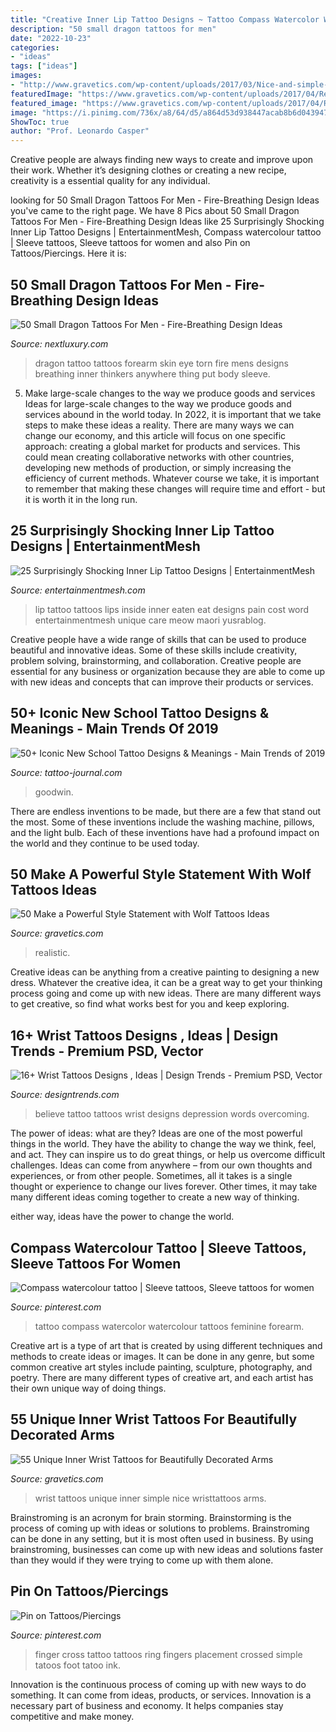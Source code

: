 ```yaml
---
title: "Creative Inner Lip Tattoo Designs ~ Tattoo Compass Watercolor Watercolour Tattoos Feminine Forearm"
description: "50 small dragon tattoos for men"
date: "2022-10-23"
categories:
- "ideas"
tags: ["ideas"]
images:
- "http://www.gravetics.com/wp-content/uploads/2017/03/Nice-and-simple-wristtattoos.jpg"
featuredImage: "https://www.gravetics.com/wp-content/uploads/2017/04/Realistic-wolf-tattoo-wolftattoos.jpg"
featured_image: "https://www.gravetics.com/wp-content/uploads/2017/04/Realistic-wolf-tattoo-wolftattoos.jpg"
image: "https://i.pinimg.com/736x/a8/64/d5/a864d53d938447acab8b6d0439475639--tattoos-on-fingers-finger-tattoos.jpg"
ShowToc: true
author: "Prof. Leonardo Casper"
---
```



Creative people are always finding new ways to create and improve upon their work. Whether it’s designing clothes or creating a new recipe, creativity is a essential quality for any individual.

	

		
looking for 50 Small Dragon Tattoos For Men - Fire-Breathing Design Ideas you've came to the right page. We have 8 Pics about 50 Small Dragon Tattoos For Men - Fire-Breathing Design Ideas like 25 Surprisingly Shocking Inner Lip Tattoo Designs | EntertainmentMesh, Compass watercolour tattoo | Sleeve tattoos, Sleeve tattoos for women and also Pin on Tattoos/Piercings. Here it is:
		
    
## 50 Small Dragon Tattoos For Men - Fire-Breathing Design Ideas

<img loading=lazy src="http://nextluxury.com/wp-content/uploads/dragon-eye-torn-skin-mens-small-inner-forearm-tattoo.jpg" onerror="this.onerror=null;this.src='https://tse1.mm.bing.net/th?id=OIP.WXxI_jlQHwZVlYt0IwQkJQHaHa&amp;pid=15.1';" alt="50 Small Dragon Tattoos For Men - Fire-Breathing Design Ideas">

_Source: nextluxury.com_

>dragon tattoo tattoos forearm skin eye torn fire mens designs breathing inner thinkers anywhere thing put body sleeve. 

	

5) Make large-scale changes to the way we produce goods and services
Ideas for large-scale changes to the way we produce goods and services abound in the world today. In 2022, it is important that we take steps to make these ideas a reality. There are many ways we can change our economy, and this article will focus on one specific approach: creating a global market for products and services. This could mean creating collaborative networks with other countries, developing new methods of production, or simply increasing the efficiency of current methods. Whatever course we take, it is important to remember that making these changes will require time and effort - but it is worth it in the long run.

    
## 25 Surprisingly Shocking Inner Lip Tattoo Designs | EntertainmentMesh

<img loading=lazy src="https://i2.wp.com/entertainmentmesh.com/wp-content/uploads/2014/10/eat-or-be-eaten.jpg" onerror="this.onerror=null;this.src='https://tse1.mm.bing.net/th?id=OIP.pCiaKDjKXJeJ0WGw7jfqtAHaFj&amp;pid=15.1';" alt="25 Surprisingly Shocking Inner Lip Tattoo Designs | EntertainmentMesh">

_Source: entertainmentmesh.com_

>lip tattoo tattoos lips inside inner eaten eat designs pain cost word entertainmentmesh unique care meow maori yusrablog. 

	

Creative people have a wide range of skills that can be used to produce beautiful and innovative ideas. Some of these skills include creativity, problem solving, brainstorming, and collaboration. Creative people are essential for any business or organization because they are able to come up with new ideas and concepts that can improve their products or services.

    
## 50+ Iconic New School Tattoo Designs &amp; Meanings - Main Trends Of 2019

<img loading=lazy src="https://tattoo-journal.com/wp-content/uploads/2016/12/New-School-Tattoo-44-765x765.jpg" onerror="this.onerror=null;this.src='https://tse2.mm.bing.net/th?id=OIP.uHkPng0QJ4t6Ine2g8yjWwHaHa&amp;pid=15.1';" alt="50+ Iconic New School Tattoo Designs &amp; Meanings - Main Trends of 2019">

_Source: tattoo-journal.com_

>goodwin. 

	

There are endless inventions to be made, but there are a few that stand out the most. Some of these inventions include the washing machine, pillows, and the light bulb. Each of these inventions have had a profound impact on the world and they continue to be used today.

    
## 50 Make A Powerful Style Statement With Wolf Tattoos Ideas

<img loading=lazy src="https://www.gravetics.com/wp-content/uploads/2017/04/Realistic-wolf-tattoo-wolftattoos.jpg" onerror="this.onerror=null;this.src='https://tse1.mm.bing.net/th?id=OIP.10q-Lq3dROJgsw-wsm2MpgHaHa&amp;pid=15.1';" alt="50 Make a Powerful Style Statement with Wolf Tattoos Ideas">

_Source: gravetics.com_

>realistic. 

	

Creative ideas can be anything from a creative painting to designing a new dress. Whatever the creative idea, it can be a great way to get your thinking process going and come up with new ideas. There are many different ways to get creative, so find what works best for you and keep exploring.

    
## 16+ Wrist Tattoos Designs , Ideas | Design Trends - Premium PSD, Vector

<img loading=lazy src="https://images.designtrends.com/wp-content/uploads/2016/03/29124009/Believe-Tattoo-Design.jpg" onerror="this.onerror=null;this.src='https://tse3.mm.bing.net/th?id=OIP.et6CyLHsPB2PfLr-eFlduAHaHa&amp;pid=15.1';" alt="16+ Wrist Tattoos Designs , Ideas | Design Trends - Premium PSD, Vector">

_Source: designtrends.com_

>believe tattoo tattoos wrist designs depression words overcoming. 

	

The power of ideas: what are they?
Ideas are one of the most powerful things in the world. They have the ability to change the way we think, feel, and act. They can inspire us to do great things, or help us overcome difficult challenges.
Ideas can come from anywhere – from our own thoughts and experiences, or from other people. Sometimes, all it takes is a single thought or experience to change our lives forever. Other times, it may take many different ideas coming together to create a new way of thinking.

 either way, ideas have the power to change the world.

    
## Compass Watercolour Tattoo | Sleeve Tattoos, Sleeve Tattoos For Women

<img loading=lazy src="https://i.pinimg.com/736x/e6/9c/c3/e69cc31aec61a6434f57e1345b333d85.jpg" onerror="this.onerror=null;this.src='https://tse2.mm.bing.net/th?id=OIP.uU7l7YnPFnfRjO2ASzuWiAHaJ3&amp;pid=15.1';" alt="Compass watercolour tattoo | Sleeve tattoos, Sleeve tattoos for women">

_Source: pinterest.com_

>tattoo compass watercolor watercolour tattoos feminine forearm. 

	

Creative art is a type of art that is created by using different techniques and methods to create ideas or images. It can be done in any genre, but some common creative art styles include painting, sculpture, photography, and poetry. There are many different types of creative art, and each artist has their own unique way of doing things.

    
## 55 Unique Inner Wrist Tattoos For Beautifully Decorated Arms

<img loading=lazy src="http://www.gravetics.com/wp-content/uploads/2017/03/Nice-and-simple-wristtattoos.jpg" onerror="this.onerror=null;this.src='https://tse1.mm.bing.net/th?id=OIP.6BUAiLCkn4naoRAh0ZsxngHaHa&amp;pid=15.1';" alt="55 Unique Inner Wrist Tattoos for Beautifully Decorated Arms">

_Source: gravetics.com_

>wrist tattoos unique inner simple nice wristtattoos arms. 

	

Brainstroming is an acronym for brain storming. Brainstorming is the process of coming up with ideas or solutions to problems. Brainstroming can be done in any setting, but it is most often used in business. By using brainstroming, businesses can come up with new ideas and solutions faster than they would if they were trying to come up with them alone.

    
## Pin On Tattoos/Piercings

<img loading=lazy src="https://i.pinimg.com/736x/a8/64/d5/a864d53d938447acab8b6d0439475639--tattoos-on-fingers-finger-tattoos.jpg" onerror="this.onerror=null;this.src='https://tse2.mm.bing.net/th?id=OIP.MK_fdpnkKnb16LnNfEhWOQHaJ3&amp;pid=15.1';" alt="Pin on Tattoos/Piercings">

_Source: pinterest.com_

>finger cross tattoo tattoos ring fingers placement crossed simple tatoos foot tatoo ink. 

	

Innovation is the continuous process of coming up with new ways to do something. It can come from ideas, products, or services. Innovation is a necessary part of business and economy. It helps companies stay competitive and make money.

